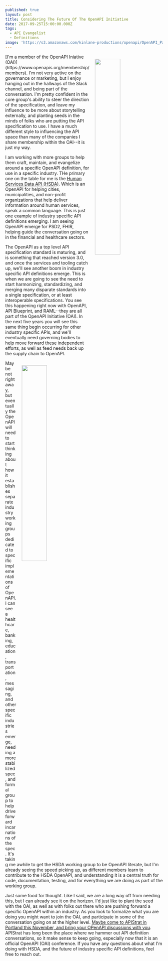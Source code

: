 ```yaml
---
published: true
layout: post
title: Considering The Future Of The OpenAPI Initiative
date: 2017-09-25T15:00:00.000Z
tags:
  - API Evangelist
  - Definitions
image: 'https://s3.amazonaws.com/kinlane-productions/openapi/OpenAPI_Pantone.png'
---
```

<p><a href="https://www.openapis.org/"><img src="https://s3.amazonaws.com/kinlane-productions/openapi/OpenAPI_Pantone.png" align="right" width="40%" style="padding: 15px;" /></a></p>[I'm a member of the OpenAPI Iniative (OAI)](https://www.openapis.org/membership/members). I'm not very active on the governance or marketing, but I enjoy hanging out in the hallways of the Slack channel, and being part of the conversation. I'm pretty confident in the core group's ability to steer the direction of the specification, and leave my influence to be more about storytelling externally, and planting seeds in the minds of folks who are putting the API specification to use. I have a much different style to influencing the API space than many of the companies I share membership within the OAI--it is just my way.

I am working with more groups to help them craft, maintain, and evangelize around a specific OpenAPI definition, for use in a specific industry. THe primary one on the table for me is the [Human Services Data API (HSDA)](https://openreferral.github.io/api-specification/). Which is an OpenAPI for helping cities, municipalities, and non-profit organizations that help deliver information around human services, speak a common language. This is just one example of industry specific API definitions emerging. I am seeing OpenAPI emerge for PSD2, FHIR, helping guide the conversation going on in the financial and healthcare sectors.

The OpenAPI as a top level API specification standard is maturing, and is something that reached version 3.0, and once the services and tooling catch up, we'll see another boom in industry specific API definitions emerge. This is when we are going to see the need to start harmonizing, standardizing, and merging many disparate standards into a single specification, or at least interoperable specifications. You see this happening right now with OpenAPI, API Blueprint, and RAML--they are all part of the OpenAPI Initiative (OAI). In the next five years you will see this same thing begin occurring for other industry specific APIs, and we'll eventually need governing bodies to help move forward these independent efforts, as well as feed needs back up the supply chain to OpenAPI.

<p><a href="http://openreferral.org/"><img src="https://s3.amazonaws.com/kinlane-productions/open-referral/OpenReferral_Logo_Green.png" align="right" width="40%" style="padding: 15px;" /></a></p>Maybe not right away, but eventually the OpenAPI will need to start thinking about how it establishes separate industry working groups dedicated to specific implementations of OpenAPI. I can see a healthcare, banking, education, transportation, messaging, and other specific industries emerge, needing a more stabilized spec, and formal group to help drive forward incarnations of the spec. It's taking me awhile to get the HSDA working group to be OpenAPI literate, but I'm already seeing the speed picking up, as different members learn to contribute to the HSDA OpenAPI, and understanding it is a central truth for code, documentation, testing, and for everything we are doing as part of the working group.

Just some food for thought. Like I said, we are a long way off from needing this, but I can already see it on the horizon. I'd just like to plant the seed with the OAI, as well as with folks out there who are pushing forward a specific OpenAPI within an industry. As you look to formalize what you are doing you might want to join the OAI, and participate in some of the conversation going on at the higher level. [Maybe come to APIStrat in Portland this November, and bring your OPenAPI discussions with you](http://events.linuxfoundation.org/events/apistrat). APIStrat has long been the place where we hammer out API definition conversations, so it make sense to keep going, especially now that it is an official OpenAPI (OAI) conference. If you have any questions about what I'm doing with HSDA, and the future of industry specific API definitions, feel free to reach out.
